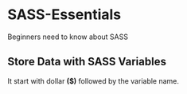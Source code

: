# SASS-Essentials
Beginners need to know about SASS

## Store Data with SASS Variables
   It start with dollar __\(\$\)__ followed by the variable name.
   
